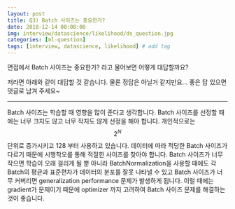 ```yaml
---
layout: post
title: Q3) Batch 사이즈는 중요한가?
date: 2018-12-14 00:00:00
img: interview/datascience/likelihood/ds_question.jpg
categories: [ml-question] 
tags: [interview, datascience, likelihood] # add tag
---
```


면접에서 Batch 사이즈는 중요한가? 라고 물어보면 어떻게 대답할까요?

저라면 아래와 같이 대답할 것 같습니다. 물론 정답은 아닐거 같지만요... 좋은 답 있으면 댓글로 남겨 주세요~

---

Batch 사이즈는 학습할 때 영향을 많이 준다고 생각합니다.
Batch 사이즈를 선정할 때에는 너무 크지도 않고 너무 작지도 않게 선정을 해야 합니다.
개인적으로는 $$ 2^{N} $$ 단위로 증가시키고 128 부터 사용하고 있습니다.
데이터에 따라 적당한 Batch 사이즈가 다르기 때문에 시행착오를 통해 적절한 사이즈를 찾아야 합니다.
Batch 사이즈가 너무 작으면 학습이 오래 걸리게 될 뿐 아니라 BatchNormalization을 사용할 때에도
각 Batch의 평균과 표준편차가 데이터의 분포를 잘못 나타낼 수 있고 Batch 사이즈가 너무 커버리면 
generalization performance 문제가 발생하게 됩니다. 이럴 때에는 gradient가 문제이기 때문에
optimizer 까지 고려하여 Batch 사이즈 문제를 해결하는 것이 좋습니다.